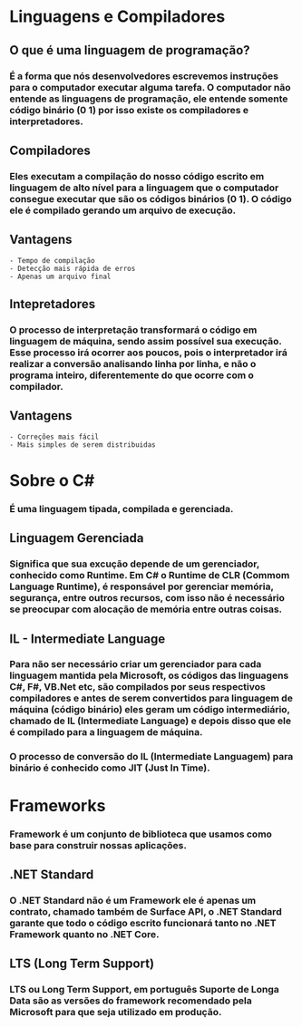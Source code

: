 # Linguagens e Compiladores

## O que é uma linguagem de programação? 
### É a forma que nós desenvolvedores escrevemos instruções para o computador executar alguma tarefa. O computador não entende as linguagens de programação, ele entende somente código binário (0 1) por isso existe os compiladores e interpretadores. 

## Compiladores
### Eles executam a compilação do nosso código escrito em linguagem de alto nível para a linguagem que o computador consegue executar que são os códigos binários (0 1). O código ele é compilado gerando um arquivo de execução. 

## Vantagens

    - Tempo de compilação
    - Detecção mais rápida de erros
    - Apenas um arquivo final 


## Intepretadores
### O processo de interpretação transformará o código em linguagem de máquina, sendo assim possível sua execução. Esse processo irá ocorrer aos poucos, pois o interpretador irá realizar a conversão analisando linha por linha, e não o programa inteiro, diferentemente do que ocorre com o compilador.

## Vantagens

    - Correções mais fácil
    - Mais simples de serem distribuidas

# Sobre o C#
### É uma linguagem tipada, compilada e gerenciada. 

## Linguagem Gerenciada
### Significa que sua excução depende de um gerenciador, conhecido como Runtime. Em C# o Runtime de CLR (Commom Language Runtime), é responsável por gerenciar memória, segurança, entre outros recursos, com isso não é necessário se preocupar com alocação de memória entre outras coisas.

## IL - Intermediate Language
### Para não ser necessário criar um gerenciador para cada linguagem mantida pela Microsoft, os códigos das linguagens C#, F#, VB.Net etc, são compilados por seus respectivos compiladores e antes de serem convertidos para linguagem de máquina (código binário) eles geram um código intermediário, chamado de IL (Intermediate Language) e depois disso que ele é compilado para a linguagem de máquina.
### O processo de conversão do IL (Intermediate Languagem) para binário é conhecido como JIT (Just In Time).

# Frameworks
### Framework é um conjunto de biblioteca que usamos como base para construir nossas aplicações.

## .NET Standard
### O .NET Standard não é um Framework ele é apenas um contrato, chamado também de Surface API, o .NET Standard garante que todo o código escrito funcionará tanto no .NET Framework quanto no .NET Core. 

## LTS (Long Term Support)
### LTS ou Long Term Support, em português Suporte de Longa Data são as versões do framework recomendado pela Microsoft para que seja utilizado em produção. 